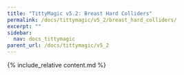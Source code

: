 ```yaml
---
title: "TittyMagic v5.2: Breast Hard Colliders"
permalink: /docs/tittymagic/v5_2/breast_hard_colliders/
excerpt: ""
sidebar:
  nav: docs_tittymagic
parent_url: /docs/tittymagic/v5_2
---
```


{% include_relative content.md %}

